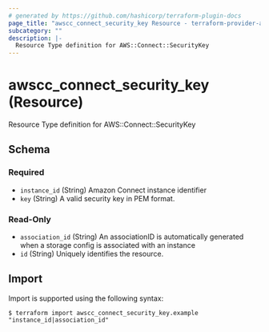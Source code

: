 ```yaml
---
# generated by https://github.com/hashicorp/terraform-plugin-docs
page_title: "awscc_connect_security_key Resource - terraform-provider-awscc"
subcategory: ""
description: |-
  Resource Type definition for AWS::Connect::SecurityKey
---
```


# awscc_connect_security_key (Resource)

Resource Type definition for AWS::Connect::SecurityKey



<!-- schema generated by tfplugindocs -->
## Schema

### Required

- `instance_id` (String) Amazon Connect instance identifier
- `key` (String) A valid security key in PEM format.

### Read-Only

- `association_id` (String) An associationID is automatically generated when a storage config is associated with an instance
- `id` (String) Uniquely identifies the resource.

## Import

Import is supported using the following syntax:

```shell
$ terraform import awscc_connect_security_key.example "instance_id|association_id"
```
